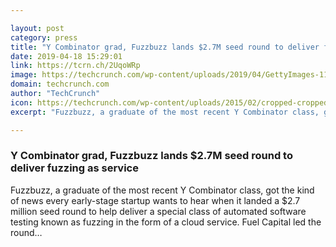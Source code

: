 ```yaml
---

layout: post
category: press
title: "Y Combinator grad, Fuzzbuzz lands $2.7M seed round to deliver fuzzing as service"
date: 2019-04-18 15:29:01
link: https://tcrn.ch/2UqoWRp
image: https://techcrunch.com/wp-content/uploads/2019/04/GettyImages-1134031847.jpg?w=600
domain: techcrunch.com
author: "TechCrunch"
icon: https://techcrunch.com/wp-content/uploads/2015/02/cropped-cropped-favicon-gradient.png?w=180
excerpt: "Fuzzbuzz, a graduate of the most recent Y Combinator class, got the kind of news every early-stage startup wants to hear when it landed a $2.7 million seed round to help deliver a special class of automated software testing known as fuzzing in the form of a cloud service. Fuel Capital led the round…"

---
```


### Y Combinator grad, Fuzzbuzz lands $2.7M seed round to deliver fuzzing as service

Fuzzbuzz, a graduate of the most recent Y Combinator class, got the kind of news every early-stage startup wants to hear when it landed a $2.7 million seed round to help deliver a special class of automated software testing known as fuzzing in the form of a cloud service. Fuel Capital led the round…